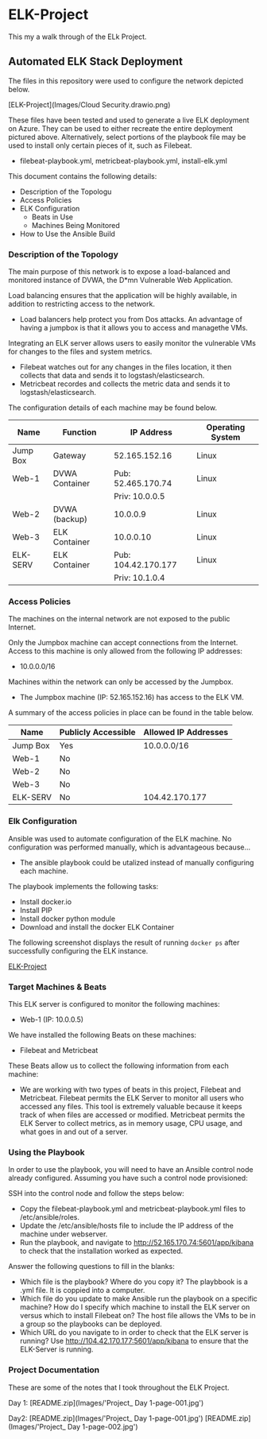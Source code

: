 # ELK-Project
This my a walk through of the ELk Project.


## Automated ELK Stack Deployment

The files in this repository were used to configure the network depicted below.

[ELK-Project](Images/Cloud Security.drawio.png)

These files have been tested and used to generate a live ELK deployment on Azure. They can be used to either recreate the entire deployment pictured above. Alternatively, select portions of the playbook file may be used to install only certain pieces of it, such as Filebeat.

  - filebeat-playbook.yml, metricbeat-playbook.yml, install-elk.yml

This document contains the following details:
- Description of the Topologu
- Access Policies
- ELK Configuration
  - Beats in Use
  - Machines Being Monitored
- How to Use the Ansible Build


### Description of the Topology

The main purpose of this network is to expose a load-balanced and monitored instance of DVWA, the D*mn Vulnerable Web Application.

Load balancing ensures that the application will be highly available, in addition to restricting access to the network.
- Load balancers help protect you from Dos attacks. An advantage of having a jumpbox is that it allows you to access and managethe VMs.

Integrating an ELK server allows users to easily monitor the vulnerable VMs for changes to the files and system metrics.
- Filebeat watches out for any changes in the files location, it then collects that data and sends it to logstash/elasticsearch. 
- Metricbeat recordes and collects the metric data and sends it to logstash/elasticsearch.

The configuration details of each machine may be found below.


| Name     | Function       | IP Address          | Operating System |
|----------|----------------|---------------------|------------------|
| Jump Box | Gateway        | 52.165.152.16       | Linux            |
| Web-1    | DVWA Container | Pub: 52.465.170.74  | Linux            |
|          |                | Priv: 10.0.0.5      |                  |
| Web-2    | DVWA (backup)  | 10.0.0.9            | Linux            |
| Web-3    | ELK Container  | 10.0.0.10           | Linux            |
| ELK-SERV | ELK Container  | Pub: 104.42.170.177 | Linux            |
|          |                | Priv: 10.1.0.4      |                  |

### Access Policies

The machines on the internal network are not exposed to the public Internet. 

Only the Jumpbox machine can accept connections from the Internet. Access to this machine is only allowed from the following IP addresses:
- 10.0.0.0/16

Machines within the network can only be accessed by the Jumpbox.
- The Jumpbox machine (IP: 52.165.152.16) has access to the ELK VM.

A summary of the access policies in place can be found in the table below.

| Name     | Publicly Accessible | Allowed IP Addresses |
|----------|---------------------|----------------------|
| Jump Box | Yes                 | 10.0.0.0/16          |
| Web-1    | No                  |                      |
| Web-2    | No                  |                      |
| Web-3    | No                  |                      |
| ELK-SERV | No                  | 104.42.170.177       |

### Elk Configuration

Ansible was used to automate configuration of the ELK machine. No configuration was performed manually, which is advantageous because...
- The ansible playbook could be utalized instead of manually configuring each machine.

The playbook implements the following tasks:
- Install docker.io
- Install PIP
- Install docker python module
- Download and install the docker ELK Container

The following screenshot displays the result of running `docker ps` after successfully configuring the ELK instance.

[ELK-Project](Images/docker_ps_output.png)        

### Target Machines & Beats
This ELK server is configured to monitor the following machines:
- Web-1 (IP: 10.0.0.5)

We have installed the following Beats on these machines:
- Filebeat and Metricbeat

These Beats allow us to collect the following information from each machine:
- We are working with two types of beats in this project, Filebeat and Metricbeat. Filebeat permits the ELK Server to monitor all users who accessed any files. This tool is extremely valuable because it keeps track of when files are accessed or modified. Metricbeat permits the ELK Server to collect metrics, as in memory usage, CPU usage, and what goes in and out of a server. 

### Using the Playbook
In order to use the playbook, you will need to have an Ansible control node already configured. Assuming you have such a control node provisioned: 

SSH into the control node and follow the steps below:
- Copy the filebeat-playbook.yml and metricbeat-playbook.yml files to /etc/ansible/roles.
- Update the /etc/ansible/hosts file to include the IP address of the machine under webserver.
- Run the playbook, and navigate to http://52.165.170.74:5601/app/kibana to check that the installation worked as expected.

Answer the following questions to fill in the blanks:
- Which file is the playbook? Where do you copy it?  The playbbook is a .yml file. It is coppied into a computer.
- Which file do you update to make Ansible run the playbook on a specific machine? How do I specify which machine to install the ELK server on versus which to install Filebeat on? The host file allows the VMs to be in a group so the playbooks can be deployed.
- Which URL do you navigate to in order to check that the ELK server is running? Use http://104.42.170.177:5601/app/kibana to ensure that the ELK-Server is running.

### Project Documentation
These are some of the notes that I took throughout the ELK Project.

Day 1:
[README.zip](Images/'Project_ Day 1-page-001.jpg') 


Day2:
[README.zip](Images/'Project_ Day 1-page-001.jpg')
[README.zip](Images/'Project_ Day 1-page-002.jpg') 

